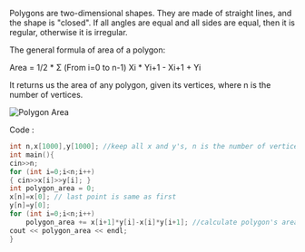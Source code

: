 Polygons are two-dimensional shapes. They are made of straight lines, and the shape is "closed". If all angles are equal and all sides are equal, then it is regular, otherwise it is irregular.

The general formula of area of a polygon:

Area = 1/2 * Σ (From i=0 to n-1) Xi * Yi+1 - Xi+1 + Yi

It returns us the area of any polygon, given its vertices, where n is the number of vertices.


![Polygon Area](https://cloud.githubusercontent.com/assets/4555412/11033135/1ffec8cc-870b-11e5-83d9-fa175068b790.png)



Code : 

```C++
int n,x[1000],y[1000]; //keep all x and y's, n is the number of vertices
int main(){
cin>>n;
for (int i=0;i<n;i++)
{ cin>>x[i]>>y[i]; }
int polygon_area = 0; 
x[n]=x[0]; // last point is same as first
y[n]=y[0];
for (int i=0;i<n;i++)
	polygon_area += x[i+1]*y[i]-x[i]*y[i+1]; //calculate polygon's area
cout << polygon_area << endl;
}
```

